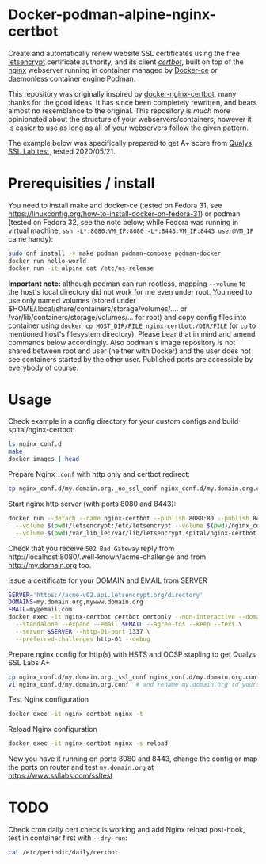 # Docker-podman-alpine-nginx-certbot

Create and automatically renew website SSL certificates using the free [letsencrypt](https://letsencrypt.org/) certificate authority, and its client [*certbot*](https://certbot.eff.org/), built on top of the [nginx](https://www.nginx.com/) webserver running in container managed by [Docker-ce](https://www.docker.com/docker-community) or daemonless container engine [Podman](https://podman.io).

This repository was originally inspired by [docker-nginx-certbot](https://github.com/staticfloat/docker-nginx-certbot), many thanks for the good ideas.  It has since been completely rewritten, and bears almost no resemblance to the original.  This repository is _much_ more opinionated about the structure of your webservers/containers, however it is easier to use as long as all of your webservers follow the given pattern.

The example below was specifically prepared to get A+ score from [Qualys SSL Lab test](https://www.ssllabs.com/ssltest), tested 2020/05/21.

# Prerequisities / install

You need to install make and docker-ce (tested on Fedora 31, see https://linuxconfig.org/how-to-install-docker-on-fedora-31) or podman (tested on Fedora 32, see the note below; while Fedora was running in virtual machine, `ssh -L*:8080:VM_IP:8080 -L*:8443:VM_IP:8443 user@VM_IP` came handy):
```bash
sudo dnf install -y make podman podman-compose podman-docker
docker run hello-world
docker run -it alpine cat /etc/os-release
```
**Important note:** although podman can run rootless, mapping `--volume` to the host's local directory did not work for me even under root. You need to use only named volumes (stored under $HOME/.local/share/containers/storage/volumes/.... or /var/lib/containers/storage/volumes/... for root) and copy config files into container using `docker cp HOST_DIR/FILE nginx-certbot:/DIR/FILE` (or `cp` to mentioned host's filesystem directory). Please bear that in mind and amend commands below accordingly. Also podman's image repository is not shared between root and user (neither with Docker) and the user does not see containers started by the other user. Published ports are accessible by everybody of course.
# Usage

Check example in a config directory for your custom configs and build spital/nginx-certbot:
```bash
ls nginx_conf.d
make
docker images | head
```

Prepare Nginx `.conf` with http only and certbot redirect:
```bash
cp nginx_conf.d/my.domain.org._no_ssl_conf nginx_conf.d/my.domain.org.conf
```

Start nginx http server (with ports 8080 and 8443):
```bash
docker run --detach --name nginx-certbot --publish 8080:80 --publish 8443:443 \
  --volume $(pwd)/letsencrypt:/etc/letsencrypt --volume $(pwd)/nginx_conf.d:/etc/nginx/conf.d \
  --volume $(pwd)/var_lib_le:/var/lib/letsencrypt spital/nginx-certbot
```

Check that you receive `502 Bad Gateway` reply from http://localhost:8080/.well-known/acme-challenge and from http://my.domain.org too.

Issue a certificate for your DOMAIN and EMAIL from SERVER
```bash
SERVER='https://acme-v02.api.letsencrypt.org/directory'
DOMAINS=my.domain.org,mywww.domain.org
EMAIL=my@email.com
docker exec -it nginx-certbot certbot certonly --non-interactive --domains $DOMAINS \
  --standalone --expand --email $EMAIL --agree-tos --keep --text \
  --server $SERVER --http-01-port 1337 \
  --preferred-challenges http-01 --debug
```

Prepare nginx config for http(s) with HSTS and OCSP stapling to get Qualys SSL Labs A+
```bash
cp nginx_conf.d/my.domain.org._ssl_conf nginx_conf.d/my.domain.org.conf
vi nginx_conf.d/my.domain.org.conf  # and rename my.domain.org to yours
```

Test Nginx configuration
```bash
docker exec -it nginx-certbot nginx -t
```

Reload Nginx configuration
```bash
docker exec -it nginx-certbot nginx -s reload
```

Now you have it running on ports 8080 and 8443, change the config or map the ports on router and test `my.domain.org` at https://www.ssllabs.com/ssltest

# TODO
Check cron daily cert check is working and add Nginx reload post-hook, test in container first with `--dry-run`:
```bash
cat /etc/periodic/daily/certbot
```
